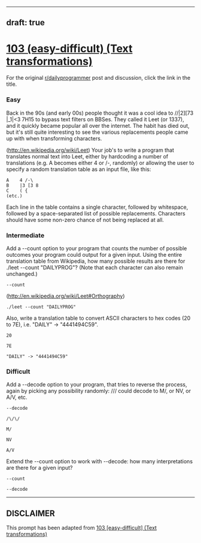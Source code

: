 ---
draft: true
----

# [103 (easy-difficult) (Text transformations)](https://www.reddit.com/r/dailyprogrammer/comments/11erhd/10132012_challenge_103_easydifficult_text/)

For the original [r/dailyprogrammer](https://www.reddit.com/r/dailyprogrammer/) post and discussion, click the link in the title.

### Easy
Back in the 90s (and early 00s) people thought it was a cool idea to \/\/|2][73 |_1|<3 7H15 to bypass text filters on BBSes. They called it Leet (or 1337), and it quickly became popular all over the internet. The habit has died out, but it's still quite interesting to see the various replacements people came up with when transforming characters.

(http://en.wikipedia.org/wiki/Leet)
Your job's to write a program that translates normal text into Leet, either by hardcoding a number of translations (e.g. A becomes either 4 or /-\, randomly) or allowing the user to specify a random translation table as an input file, like this:


```
A    4 /-\
B    |3 [3 8
C    ( {
(etc.)
```
Each line in the table contains a single character, followed by whitespace, followed by a space-separated list of possible replacements. Characters should have some non-zero chance of not being replaced at all.

### Intermediate
Add a --count option to your program that counts the number of possible outcomes your program could output for a given input. Using the entire translation table from Wikipedia, how many possible results are there for ./leet --count "DAILYPROG"? (Note that each character can also remain unchanged.)


```
--count
```
(http://en.wikipedia.org/wiki/Leet#Orthography)

```
./leet --count "DAILYPROG"
```
Also, write a translation table to convert ASCII characters to hex codes (20 to 7E), i.e. "DAILY" -> "4441494C59".


```
20
```

```
7E
```

```
"DAILY" -> "4441494C59"
```
### Difficult
Add a --decode option to your program, that tries to reverse the process, again by picking any possibility randomly: /\/\/ could decode to M/, or NV, or A/V, etc.


```
--decode
```

```
/\/\/
```

```
M/
```

```
NV
```

```
A/V
```
Extend the --count option to work with --decode: how many interpretations are there for a given input?


```
--count
```

```
--decode
```

----
## **DISCLAIMER**
This prompt has been adapted from [103 [easy-difficult] (Text transformations)](https://www.reddit.com/r/dailyprogrammer/comments/11erhd/10132012_challenge_103_easydifficult_text/
)
